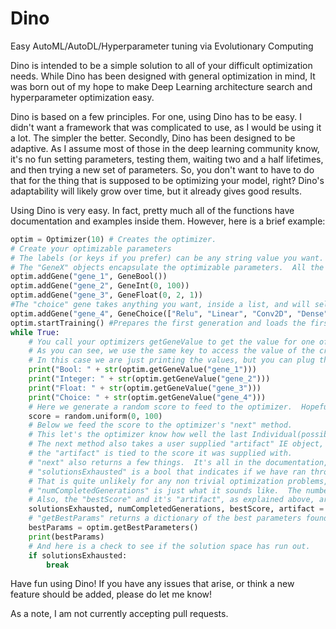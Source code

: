 # Dino
Easy AutoML/AutoDL/Hyperparameter tuning via Evolutionary Computing

Dino is intended to be a simple solution to all of your difficult optimization needs.  While Dino has been designed with general optimization in mind, It was born out of my hope to make Deep Learning architecture search and hyperparameter optimization easy.

Dino is based on a few principles.  For one, using Dino has to be easy.  I didn't want a framework that was complicated to use, as I would be using it a lot.  The simpler the better.  Secondly, Dino has been designed to be adaptive.  As I assume most of those in the deep learning community know, it's no fun setting parameters, testing them, waiting two and a half lifetimes, and then trying a new set of parameters.  So, you don't want to have to do that for the thing that is supposed to be optimizing your model, right? Dino's adaptability will likely grow over time, but it already gives good results.

Using Dino is very easy.  In fact, pretty much all of the functions have documentation and examples inside them.  However, here is a brief example:

```python
optim = Optimizer(10) # Creates the optimizer.
# Create your optimizable parameters
# The labels (or keys if you prefer) can be any string value you want.  They just need to be unique.
# The "GeneX" objects encapsulate the optimizable parameters.  All the currently available ones are shown below.
optim.addGene("gene_1", GeneBool())
optim.addGene("gene_2", GeneInt(0, 100))
optim.addGene("gene_3", GeneFloat(0, 2, 1))
#The "choice" gene takes anything you want, inside a list, and will select from them during optimization.
optim.addGene("gene_4", GeneChoice(["Relu", "Linear", "Conv2D", "Dense", "MaxPool2D"]))
optim.startTraining() #Prepares the first generation and loads the first set of parameters.
while True:
    # You call your optimizers getGeneValue to get the value for one of the genes you created above
    # As you can see, we use the same key to access the value of the created gene.
    # In this case we are just printing the values, but you can plug them in to anything you want.
    print("Bool: " + str(optim.getGeneValue("gene_1")))
    print("Integer: " + str(optim.getGeneValue("gene_2")))
    print("Float: " + str(optim.getGeneValue("gene_3")))
    print("Choice: " + str(optim.getGeneValue("gene_4")))
    # Here we generate a random score to feed to the optimizer.  Hopefully you don't reuse this part!
    score = random.uniform(0, 100)
    # Below we feed the score to the optimizer's "next" method.
    # This let's the optimizer know how well the last Individual(possible solution) performed.
    # The next method also takes a user supplied "artifact" IE object, such as a keras model.
    # the "artifact" is tied to the score it was supplied with.
    # "next" also returns a few things.  It's all in the documentation, but here is a quick overview.
    # "solutionsExhausted" is a bool that indicates if we have ran through all possible solutions.
    # That is quite unlikely for any non trivial optimization problems, but still check it to be sure!
    # "numCompletedGenerations" is just what it sounds like.  The number of completed generations.
    # Also, the "bestScore" and it's "artifact", as explained above, are returned.
    solutionsExhausted, numCompletedGenerations, bestScore, artifact = optim.next(score)
    # "getBestParams" returns a dictionary of the best parameters found so far.  The keys are the gene's labels.
    bestParams = optim.getBestParameters()
    print(bestParams)
    # And here is a check to see if the solution space has run out.
    if solutionsExhausted:
        break
```

Have fun using Dino!  If you have any issues that arise, or think a new feature should be added, please do let me know!

As a note, I am not currently accepting pull requests.
